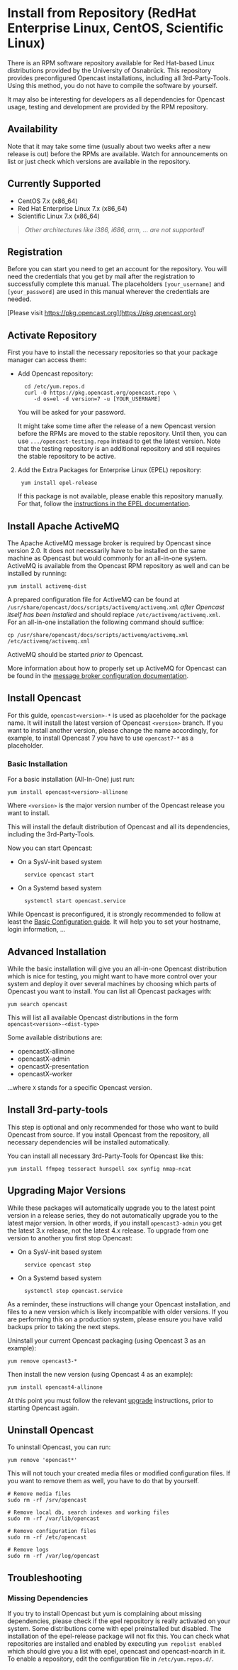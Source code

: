 Install from Repository (RedHat Enterprise Linux, CentOS, Scientific Linux)
===========================================================================

There is an RPM software repository available for Red Hat-based Linux distributions provided by the University of
Osnabrück. This repository provides preconfigured Opencast installations, including all 3rd-Party-Tools. Using this
method, you do not have to compile the software by yourself.

It may also be interesting for developers as all dependencies for Opencast usage, testing and development are provided
by the RPM repository.


Availability
------------

Note that it may take some time (usually about two weeks after a new release is out) before the RPMs are available.
Watch for announcements on list or just check which versions are available in the repository.


Currently Supported
-------------------

* CentOS 7.x (x86\_64)
* Red Hat Enterprise Linux 7.x (x86\_64)
* Scientific Linux 7.x (x86\_64)

> *Other architectures like i386, i686, arm, … are not supported!*


Registration
------------

Before you can start you need to get an account for the repository. You will need the credentials that you get by mail
after the registration to successfully complete this manual. The placeholders `[your_username]` and `[your_password]`
are used in this manual wherever the credentials are needed.

[Please visit https://pkg.opencast.org](https://pkg.opencast.org)


Activate Repository
-------------------

First you have to install the necessary repositories so that your package manager can access them:

* Add Opencast repository:

        cd /etc/yum.repos.d
        curl -O https://pkg.opencast.org/opencast.repo \
           -d os=el -d version=7 -u [YOUR_USERNAME]

    You will be asked for your password.

    It might take some time after the release of a new Opencast version before the RPMs are moved to the stable
    repository. Until then, you can use `.../opencast-testing.repo` instead to get the latest version. Note that the
    testing repository is an additional repository and still requires the stable repository to be active.

2. Add the Extra Packages for Enterprise Linux (EPEL) repository:

        yum install epel-release

    If this package is not available, please enable this repository manually. For that, follow the [instructions in the
    EPEL documentation](https://fedoraproject.org/wiki/EPEL#How_can_I_use_these_extra_packages.3F).


Install Apache ActiveMQ
-----------------------

The Apache ActiveMQ message broker is required by Opencast since version 2.0. It does not necessarily have to be
installed on the same machine as Opencast but would commonly for an all-in-one system. ActiveMQ is available from the
Opencast RPM repository as well and can be installed by running:

    yum install activemq-dist

A prepared configuration file for ActiveMQ can be found at `/usr/share/opencast/docs/scripts/activemq/activemq.xml`
*after Opencast itself has been installed* and should replace `/etc/activemq/activemq.xml`. For an all-in-one
installation the following command should suffice:

    cp /usr/share/opencast/docs/scripts/activemq/activemq.xml /etc/activemq/activemq.xml

ActiveMQ should be started *prior to* Opencast.

More information about how to properly set up ActiveMQ for Opencast can be found in the [message broker configuration
documentation](../configuration/message-broker.md).


Install Opencast
------------------

For this guide, `opencast<version>-*` is used as placeholder for the package name. It will install the latest version
of Opencast `<version>` branch. If you want to install another version, please change the name accordingly,
for example, to install Opencast 7 you have to use `opencast7-*` as a placeholder.


### Basic Installation

For a basic installation (All-In-One) just run:

    yum install opencast<version>-allinone

Where `<version>` is the major version number of the Opencast release you want to install.

This will install the default distribution of Opencast and all its dependencies, including the 3rd-Party-Tools.

Now you can start Opencast:

* On a SysV-init based system

        service opencast start

* On a Systemd based system

        systemctl start opencast.service

While Opencast is preconfigured, it is strongly recommended to follow at least the [Basic Configuration
guide](../configuration/basic.md). It will help you to set your hostname, login information, …


Advanced Installation
---------------------

While the basic installation will give you an all-in-one Opencast distribution which is nice for testing, you might
want to have more control over your system and deploy it over several machines by choosing which parts of Opencast you
want to install. You can list all Opencast packages with:

    yum search opencast

This will list all available Opencast distributions in the form `opencast<version>-<dist-type>`

Some available distributions are:

* opencastX-allinone
* opencastX-admin
* opencastX-presentation
* opencastX-worker

…where `X` stands for a specific Opencast version.


Install 3rd-party-tools
-----------------------

This step is optional and only recommended for those who want to build Opencast from source. If you install Opencast
from the repository, all necessary dependencies will be installed automatically.

You can install all necessary 3rd-Party-Tools for Opencast like this:

    yum install ffmpeg tesseract hunspell sox synfig nmap-ncat


Upgrading Major Versions
------------------------

While these packages will automatically upgrade you to the latest point version in a release series, they do not
automatically upgrade you to the latest major version. In other words, if you install `opencast3-admin` you get the
latest 3.x release, not the latest 4.x release. To upgrade from one version to another you first stop Opencast:

* On a SysV-init based system

        service opencast stop

* On a Systemd based system

        systemctl stop opencast.service

As a reminder, these instructions will change your Opencast installation, and files to a new version which is likely
incompatible with older versions. If you are performing this on a production system, please ensure you have valid
backups prior to taking the next steps.

Uninstall your current Opencast packaging (using Opencast 3 as an example):

    yum remove opencast3-*

Then install the new version (using Opencast 4 as an example):

    yum install opencast4-allinone

At this point you must follow the relevant [upgrade](../upgrade.md) instructions, prior to starting Opencast again.

Uninstall Opencast
--------------------

To uninstall Opencast, you can run:

    yum remove 'opencast*'

This will not touch your created media files or modified configuration files.  If you want to remove them as well, you
have to do that by yourself.

    # Remove media files
    sudo rm -rf /srv/opencast

    # Remove local db, search indexes and working files
    sudo rm -rf /var/lib/opencast

    # Remove configuration files
    sudo rm -rf /etc/opencast

    # Remove logs
    sudo rm -rf /var/log/opencast


Troubleshooting
---------------

### Missing Dependencies

If you try to install Opencast but yum is complaining about missing dependencies, please check if the epel repository is
really activated on your system. Some distributions come with epel preinstalled but disabled. The installation of the
epel-release package will not fix this. You can check what repositories are installed and enabled by executing `yum
repolist enabled` which should give you a list with epel, opencast and opencast-noarch in it. To enable a repository,
edit the configuration file in `/etc/yum.repos.d/`.
